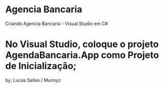 # Agencia Bancaria
Criando Agencia Bancaria - Visual Studio em C#

# No Visual Studio, coloque o projeto AgendaBancaria.App como Projeto de Inicialização;

by; Lucas Salles / Munnyz
